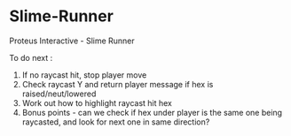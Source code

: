 # Slime-Runner
Proteus Interactive - Slime Runner

To do next :
  1. If no raycast hit, stop player move
  2. Check raycast Y and return player message if hex is raised/neut/lowered
  3. Work out how to highlight raycast hit hex
  4. Bonus points - can we check if hex under player is the same one being raycasted, and look for next one in same direction?
